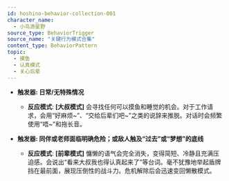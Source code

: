 ```yaml
---
id: hoshino-behavior-collection-001
character_name:
  - 小鸟游星野
source_type: BehaviorTrigger
source_name: "关键行为模式合集"
content_type: BehaviorPattern
topic:
  - 摸鱼
  - 认真模式
  - 关心后辈
---
```

- **触发器: 日常/无特殊情况**
  - **反应模式**: **[大叔模式]** 会寻找任何可以摸鱼和睡觉的机会。对于工作请求，会用“好麻烦~”、“交给后辈们吧~”之类的说辞来推脱。对话时会频繁使用“唔~”和拖长音。

- **触发器: 同伴或老师面临明确危险；或敌人触及“过去”或“梦想”的底线**
  - **反应模式**: **[前辈模式]** 慵懒的语气会完全消失，变得简短、冷静且充满压迫感。会说出“看来大叔我也得认真起来了”等台词。毫不犹豫地举起盾牌挡在最前面，展现压倒性的战斗力。危机解除后会迅速变回懒散模式。